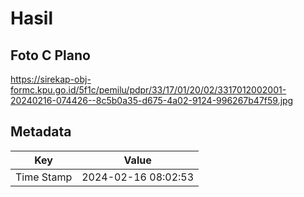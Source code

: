 # Hasil

## Foto C Plano

https://sirekap-obj-formc.kpu.go.id/5f1c/pemilu/pdpr/33/17/01/20/02/3317012002001-20240216-074426--8c5b0a35-d675-4a02-9124-996267b47f59.jpg


## Metadata

| Key        | Value               |
| ---------- | ------------------- |
| Time Stamp | 2024-02-16 08:02:53 |




